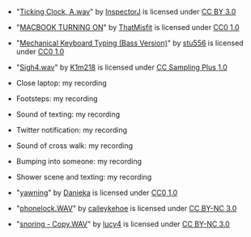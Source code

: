 * "[Ticking Clock, A.wav](https://freesound.org/people/InspectorJ/sounds/343130/)" by [InspectorJ](https://freesound.org/people/InspectorJ/) is licensed under [CC BY 3.0](https://creativecommons.org/licenses/by/3.0/)

* "[MACBOOK TURNING ON](https://freesound.org/people/ThatMisfit/sounds/388769/)" by [ThatMisfit](https://freesound.org/people/ThatMisfit/) is licensed under [CC0 1.0](https://creativecommons.org/publicdomain/zero/1.0/)

* "[Mechanical Keyboard Typing (Bass Version)](https://freesound.org/people/stu556/sounds/450281/)" by [stu556](https://freesound.org/people/stu556/) is licensed under [CC0 1.0](https://creativecommons.org/publicdomain/zero/1.0/)

* "[Sigh4.wav](https://freesound.org/people/K1m218/sounds/60671/)" by [K1m218](https://freesound.org/people/K1m218/) is licensed under [CC Sampling Plus 1.0](http://creativecommons.org/licenses/sampling+/1.0/)

* Close laptop: my recording

* Footsteps: my recording

* Sound of texting: my recording

* Twitter notification: my recording 

* Sound of cross walk: my recording

* Bumping into someone: my recording

* Shower scene and texting: my recording

* "[yawning](https://freesound.org/people/Danieka/sounds/221519/)" by [Danieka](https://freesound.org/people/Danieka/) is licensed under [CC0 1.0](https://creativecommons.org/publicdomain/zero/1.0/)

* "[phonelock.WAV](https://freesound.org/people/caileykehoe/sounds/450604/)" by [caileykehoe](https://freesound.org/people/caileykehoe/) is licensed under [CC BY-NC 3.0](https://creativecommons.org/licenses/by-nc/3.0/)

* "[snoring - Copy.WAV](https://freesound.org/people/lucy4/sounds/408355/)" by [lucy4](https://freesound.org/people/lucy4/) is licensed under [CC BY-NC 3.0](http://creativecommons.org/licenses/by-nc/3.0/)
